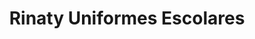 ---
title: "Rinaty Uniformes Escolares"
url: /quetzaltenango/rinaty-uniformes-escolares/
shop: ropa
---